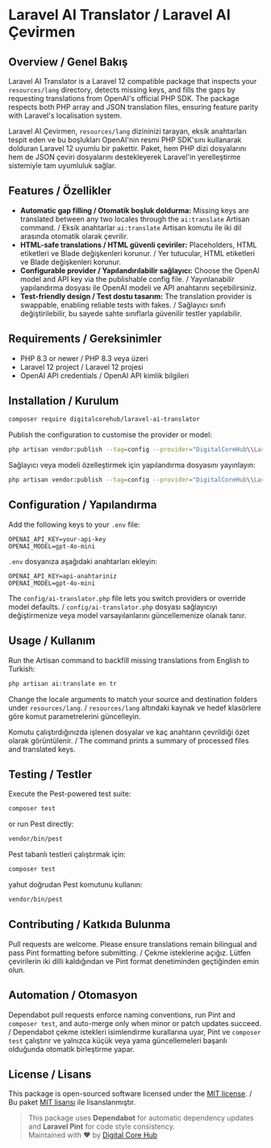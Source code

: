 # Laravel AI Translator / Laravel AI Çevirmen

## Overview / Genel Bakış
Laravel AI Translator is a Laravel 12 compatible package that inspects your `resources/lang` directory, detects missing keys, and fills the gaps by requesting translations from OpenAI's official PHP SDK. The package respects both PHP array and JSON translation files, ensuring feature parity with Laravel's localisation system.

Laravel AI Çevirmen, `resources/lang` dizininizi tarayan, eksik anahtarları tespit eden ve bu boşlukları OpenAI'nin resmi PHP SDK'sını kullanarak dolduran Laravel 12 uyumlu bir pakettir. Paket, hem PHP dizi dosyalarını hem de JSON çeviri dosyalarını destekleyerek Laravel'in yerelleştirme sistemiyle tam uyumluluk sağlar.

## Features / Özellikler
- **Automatic gap filling / Otomatik boşluk doldurma:** Missing keys are translated between any two locales through the `ai:translate` Artisan command. / Eksik anahtarlar `ai:translate` Artisan komutu ile iki dil arasında otomatik olarak çevrilir.
- **HTML-safe translations / HTML güvenli çeviriler:** Placeholders, HTML etiketleri ve Blade değişkenleri korunur. / Yer tutucular, HTML etiketleri ve Blade değişkenleri korunur.
- **Configurable provider / Yapılandırılabilir sağlayıcı:** Choose the OpenAI model and API key via the publishable config file. / Yayınlanabilir yapılandırma dosyası ile OpenAI modeli ve API anahtarını seçebilirsiniz.
- **Test-friendly design / Test dostu tasarım:** The translation provider is swappable, enabling reliable tests with fakes. / Sağlayıcı sınıfı değiştirilebilir, bu sayede sahte sınıflarla güvenilir testler yapılabilir.

## Requirements / Gereksinimler
- PHP 8.3 or newer / PHP 8.3 veya üzeri
- Laravel 12 project / Laravel 12 projesi
- OpenAI API credentials / OpenAI API kimlik bilgileri

## Installation / Kurulum
```bash
composer require digitalcorehub/laravel-ai-translator
```

Publish the configuration to customise the provider or model:
```bash
php artisan vendor:publish --tag=config --provider="DigitalCoreHub\\LaravelAiTranslator\\AiTranslatorServiceProvider"
```

Sağlayıcı veya modeli özelleştirmek için yapılandırma dosyasını yayınlayın:
```bash
php artisan vendor:publish --tag=config --provider="DigitalCoreHub\\LaravelAiTranslator\\AiTranslatorServiceProvider"
```

## Configuration / Yapılandırma
Add the following keys to your `.env` file:
```dotenv
OPENAI_API_KEY=your-api-key
OPENAI_MODEL=gpt-4o-mini
```

`.env` dosyanıza aşağıdaki anahtarları ekleyin:
```dotenv
OPENAI_API_KEY=api-anahtariniz
OPENAI_MODEL=gpt-4o-mini
```

The `config/ai-translator.php` file lets you switch providers or override model defaults. / `config/ai-translator.php` dosyası sağlayıcıyı değiştirmenize veya model varsayılanlarını güncellemenize olanak tanır.

## Usage / Kullanım
Run the Artisan command to backfill missing translations from English to Turkish:
```bash
php artisan ai:translate en tr
```

Change the locale arguments to match your source and destination folders under `resources/lang`. / `resources/lang` altındaki kaynak ve hedef klasörlere göre komut parametrelerini güncelleyin.

Komutu çalıştırdığınızda işlenen dosyalar ve kaç anahtarın çevrildiği özet olarak görüntülenir. / The command prints a summary of processed files and translated keys.

## Testing / Testler
Execute the Pest-powered test suite:
```bash
composer test
```

or run Pest directly:
```bash
vendor/bin/pest
```

Pest tabanlı testleri çalıştırmak için:
```bash
composer test
```

yahut doğrudan Pest komutunu kullanın:
```bash
vendor/bin/pest
```

## Contributing / Katkıda Bulunma
Pull requests are welcome. Please ensure translations remain bilingual and pass Pint formatting before submitting. / Çekme isteklerine açığız. Lütfen çevirilerin iki dilli kaldığından ve Pint format denetiminden geçtiğinden emin olun.

## Automation / Otomasyon
Dependabot pull requests enforce naming conventions, run Pint and `composer test`, and auto-merge only when minor or patch updates succeed. / Dependabot çekme istekleri isimlendirme kurallarına uyar, Pint ve `composer test` çalıştırır ve yalnızca küçük veya yama güncellemeleri başarılı olduğunda otomatik birleştirme yapar.

## License / Lisans
This package is open-sourced software licensed under the [MIT license](LICENSE). / Bu paket [MIT lisansı](LICENSE) ile lisanslanmıştır.

> This package uses **Dependabot** for automatic dependency updates  
> and **Laravel Pint** for code style consistency.  
> Maintained with ❤️ by [Digital Core Hub](https://github.com/digitalcorehub)
